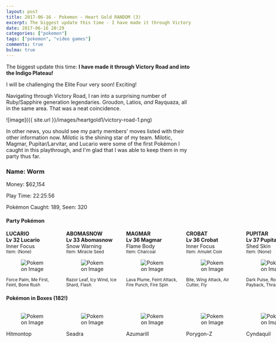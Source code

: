 ```yaml
---
layout: post
title: 2017-06-16 - Pokemon - Heart Gold RANDOM (3)
excerpt: The biggest update this time - I have made it through Victory Road and into the Indigo Plateau!
date: 2017-06-16 20:29
categories: ["pokemon"]
tags: ["pokemon", "video games"]
comments: true
bulma: true
---
```


The biggest update this time: **I have made it through Victory Road and into the Indigo Plateau!**

I will be challenging the Elite Four very soon! Exciting!

Navigating through Victory Road, I ran into a surprising number of Ruby/Sapphire generation legendaries.  Groudon, Latios, *and* Rayquaza, all in the same area.  That was a neat coincidence.

![image]({{ site.url }}/images/heartgold1/victory-road-1.png)

In other news, you should see my party members' moves listed with their other information now.  Milotic is the shining star of my team.  Milotic, Magmar, Pupitar/Larvitar, and Lucario were some of the first Pok&eacute;mon I caught in this playthrough, and I'm glad that I was able to keep them in my party thus far.

### Name: Worm

Money: $62,154

Play Time: 22&#720;25&#720;56

Pok&eacute;mon Caught: 189, Seen: 320

#### Party Pok&eacute;mon 

<section class="section">
	<div>
		<div class="columns is-multiline is-mobile">
<div>
	<div class="box">
		<article class="media">
			<div class="media-content">
				<div class="content">
					<strong class="title is-4">LUCARIO</strong>
					<br/>
					<strong>Lv 32 Lucario</strong>
					<br/>
					Inner Focus
					<br/>
					<small>Item: (None)</small>
				</div>
			</div>
			<div class="media-right">
				<figure class="image is-64x64">
					<img src="{{ site.url }}/images/heartgold1//p448-0-0-0-0-0-4.png" alt="Pokemon Image"/>
				</figure>
			</div>
		</article>
		<div>
			<small>Force Palm, Me First, Feint, Bone Rush</small>
		</div>
	</div>
</div><div>
	<div class="box">
		<article class="media">
			<div class="media-content">
				<div class="content">
					<strong class="title is-4">ABOMASNOW</strong>
					<br/>
					<strong>Lv 33 Abomasnow</strong>
					<br/>
					Snow Warning
					<br/>
					<small>Item: Miracle Seed</small>
				</div>
			</div>
			<div class="media-right">
				<figure class="image is-64x64">
					<img src="{{ site.url }}/images/heartgold1//p460-0-0-239-0-0-4.png" alt="Pokemon Image"/>
				</figure>
			</div>
		</article>
		<div>
			<small>Razor Leaf, Icy Wind, Ice Shard, Flash</small>
		</div>
	</div>
</div><div>
	<div class="box">
		<article class="media">
			<div class="media-content">
				<div class="content">
					<strong class="title is-4">MAGMAR</strong>
					<br/>
					<strong>Lv 36 Magmar</strong>
					<br/>
					Flame Body
					<br/>
					<small>Item: Charcoal</small>
				</div>
			</div>
			<div class="media-right">
				<figure class="image is-64x64">
					<img src="{{ site.url }}/images/heartgold1//p126-0-1-249-0-0-4.png" alt="Pokemon Image"/>
				</figure>
			</div>
		</article>
		<div>
			<small>Lava Plume, Feint Attack, Fire Punch, Fire Spin</small>
		</div>
	</div>
</div><div>
	<div class="box">
		<article class="media">
			<div class="media-content">
				<div class="content">
					<strong class="title is-4">CROBAT</strong>
					<br/>
					<strong>Lv 36 Crobat</strong>
					<br/>
					Inner Focus
					<br/>
					<small>Item: Amulet Coin</small>
				</div>
			</div>
			<div class="media-right">
				<figure class="image is-64x64">
					<img src="{{ site.url }}/images/heartgold1//p169-0-1-223-0-0-4.png" alt="Pokemon Image"/>
				</figure>
			</div>
		</article>
		<div>
			<small>Bite, Wing Attack, Air Cutter, Fly</small>
		</div>
	</div>
</div><div>
	<div class="box">
		<article class="media">
			<div class="media-content">
				<div class="content">
					<strong class="title is-4">PUPITAR</strong>
					<br/>
					<strong>Lv 37 Pupitar</strong>
					<br/>
					Shed Skin
					<br/>
					<small>Item: (None)</small>
				</div>
			</div>
			<div class="media-right">
				<figure class="image is-64x64">
					<img src="{{ site.url }}/images/heartgold1//p247-0-1-0-0-0-4.png" alt="Pokemon Image"/>
				</figure>
			</div>
		</article>
		<div>
			<small>Dark Pulse, Rock Slide, Payback, Thrash</small>
		</div>
	</div>
</div><div>
	<div class="box">
		<article class="media">
			<div class="media-content">
				<div class="content">
					<strong class="title is-4">MILOTIC</strong>
					<br/>
					<strong>Lv 40 Milotic</strong>
					<br/>
					Marvel Scale
					<br/>
					<small>Item: Mystic Water</small>
				</div>
			</div>
			<div class="media-right">
				<figure class="image is-64x64">
					<img src="{{ site.url }}/images/heartgold1//p350-0-0-243-0-0-4.png" alt="Pokemon Image"/>
				</figure>
			</div>
		</article>
		<div>
			<small>Hydro Pump, Twister, Recover, Surf</small>
		</div>
	</div>
</div>		</div>
	</div>
</section>

#### Pok&eacute;mon in Boxes  (182!)

<section class="section">
	<div>
		<div class="columns is-multiline is-mobile">
<div class="is-narrow">
	<div class="box">
		<figure class="image is-64x64">
			<img src="{{ site.url }}/images/heartgold1//p237-0-0-0-0-0-4.png" alt="Pokemon Image"/>
		</figure>
		<p>Hitmontop</p>
	</div>
</div><div class="is-narrow">
	<div class="box">
		<figure class="image is-64x64">
			<img src="{{ site.url }}/images/heartgold1//p117-0-1-0-0-0-4.png" alt="Pokemon Image"/>
		</figure>
		<p>Seadra</p>
	</div>
</div><div class="is-narrow">
	<div class="box">
		<figure class="image is-64x64">
			<img src="{{ site.url }}/images/heartgold1//p184-0-0-0-0-0-4.png" alt="Pokemon Image"/>
		</figure>
		<p>Azumarill</p>
	</div>
</div><div class="is-narrow">
	<div class="box">
		<figure class="image is-64x64">
			<img src="{{ site.url }}/images/heartgold1//p474-0-2-0-0-0-4.png" alt="Pokemon Image"/>
		</figure>
		<p>Porygon-Z</p>
	</div>
</div><div class="is-narrow">
	<div class="box">
		<figure class="image is-64x64">
			<img src="{{ site.url }}/images/heartgold1//p155-0-0-0-0-0-4.png" alt="Pokemon Image"/>
		</figure>
		<p>Cyndaquil</p>
	</div>
</div><div class="is-narrow">
	<div class="box">
		<figure class="image is-64x64">
			<img src="{{ site.url }}/images/heartgold1//p89-0-0-0-0-0-4.png" alt="Pokemon Image"/>
		</figure>
		<p>Muk</p>
	</div>
</div><div class="is-narrow">
	<div class="box">
		<figure class="image is-64x64">
			<img src="{{ site.url }}/images/heartgold1//p71-0-1-0-0-0-4.png" alt="Pokemon Image"/>
		</figure>
		<p>Victreebel</p>
	</div>
</div><div class="is-narrow">
	<div class="box">
		<figure class="image is-64x64">
			<img src="{{ site.url }}/images/heartgold1//p192-0-1-0-0-0-4.png" alt="Pokemon Image"/>
		</figure>
		<p>Sunflora</p>
	</div>
</div><div class="is-narrow">
	<div class="box">
		<figure class="image is-64x64">
			<img src="{{ site.url }}/images/heartgold1//p412-0-0-0-0-0-4.png" alt="Pokemon Image"/>
		</figure>
		<p>Burmy</p>
	</div>
</div><div class="is-narrow">
	<div class="box">
		<figure class="image is-64x64">
			<img src="{{ site.url }}/images/heartgold1//p88-0-1-0-0-0-4.png" alt="Pokemon Image"/>
		</figure>
		<p>Grimer</p>
	</div>
</div><div class="is-narrow">
	<div class="box">
		<figure class="image is-64x64">
			<img src="{{ site.url }}/images/heartgold1//p316-0-1-0-0-0-4.png" alt="Pokemon Image"/>
		</figure>
		<p>Gulpin</p>
	</div>
</div><div class="is-narrow">
	<div class="box">
		<figure class="image is-64x64">
			<img src="{{ site.url }}/images/heartgold1//p64-0-0-0-0-0-4.png" alt="Pokemon Image"/>
		</figure>
		<p>Kadabra</p>
	</div>
</div><div class="is-narrow">
	<div class="box">
		<figure class="image is-64x64">
			<img src="{{ site.url }}/images/heartgold1//p269-0-0-0-0-0-4.png" alt="Pokemon Image"/>
		</figure>
		<p>Dustox</p>
	</div>
</div><div class="is-narrow">
	<div class="box">
		<figure class="image is-64x64">
			<img src="{{ site.url }}/images/heartgold1//p19-0-1-0-0-0-4.png" alt="Pokemon Image"/>
		</figure>
		<p>Rattata</p>
	</div>
</div><div class="is-narrow">
	<div class="box">
		<figure class="image is-64x64">
			<img src="{{ site.url }}/images/heartgold1//p140-0-0-0-0-0-4.png" alt="Pokemon Image"/>
		</figure>
		<p>Kabuto</p>
	</div>
</div><div class="is-narrow">
	<div class="box">
		<figure class="image is-64x64">
			<img src="{{ site.url }}/images/heartgold1//p41-0-0-0-0-0-4.png" alt="Pokemon Image"/>
		</figure>
		<p>Zubat</p>
	</div>
</div><div class="is-narrow">
	<div class="box">
		<figure class="image is-64x64">
			<img src="{{ site.url }}/images/heartgold1//p38-0-1-152-0-0-4.png" alt="Pokemon Image"/>
		</figure>
		<p>Ninetales</p>
	</div>
</div><div class="is-narrow">
	<div class="box">
		<figure class="image is-64x64">
			<img src="{{ site.url }}/images/heartgold1//p66-0-0-0-0-0-4.png" alt="Pokemon Image"/>
		</figure>
		<p>Machop</p>
	</div>
</div><div class="is-narrow">
	<div class="box">
		<figure class="image is-64x64">
			<img src="{{ site.url }}/images/heartgold1//p307-0-1-0-0-0-4.png" alt="Pokemon Image"/>
		</figure>
		<p>Meditite</p>
	</div>
</div><div class="is-narrow">
	<div class="box">
		<figure class="image is-64x64">
			<img src="{{ site.url }}/images/heartgold1//p375-0-2-0-0-0-4.png" alt="Pokemon Image"/>
		</figure>
		<p>Metang</p>
	</div>
</div><div class="is-narrow">
	<div class="box">
		<figure class="image is-64x64">
			<img src="{{ site.url }}/images/heartgold1//p129-0-0-0-0-0-4.png" alt="Pokemon Image"/>
		</figure>
		<p>Magikarp</p>
	</div>
</div><div class="is-narrow">
	<div class="box">
		<figure class="image is-64x64">
			<img src="{{ site.url }}/images/heartgold1//p165-0-1-0-0-0-4.png" alt="Pokemon Image"/>
		</figure>
		<p>Ledyba</p>
	</div>
</div><div class="is-narrow">
	<div class="box">
		<figure class="image is-64x64">
			<img src="{{ site.url }}/images/heartgold1//p258-0-0-0-0-0-4.png" alt="Pokemon Image"/>
		</figure>
		<p>Mudkip</p>
	</div>
</div><div class="is-narrow">
	<div class="box">
		<figure class="image is-64x64">
			<img src="{{ site.url }}/images/heartgold1//p128-0-0-0-0-0-4.png" alt="Pokemon Image"/>
		</figure>
		<p>Tauros</p>
	</div>
</div><div class="is-narrow">
	<div class="box">
		<figure class="image is-64x64">
			<img src="{{ site.url }}/images/heartgold1//p436-0-2-0-0-0-4.png" alt="Pokemon Image"/>
		</figure>
		<p>Bronzor</p>
	</div>
</div><div class="is-narrow">
	<div class="box">
		<figure class="image is-64x64">
			<img src="{{ site.url }}/images/heartgold1//p493-0-2-0-0-0-4.png" alt="Pokemon Image"/>
		</figure>
		<p>Arceus</p>
	</div>
</div><div class="is-narrow">
	<div class="box">
		<figure class="image is-64x64">
			<img src="{{ site.url }}/images/heartgold1//p241-0-1-33-0-0-4.png" alt="Pokemon Image"/>
		</figure>
		<p>Miltank</p>
	</div>
</div><div class="is-narrow">
	<div class="box">
		<figure class="image is-64x64">
			<img src="{{ site.url }}/images/heartgold1//p134-0-1-0-0-0-4.png" alt="Pokemon Image"/>
		</figure>
		<p>Vaporeon</p>
	</div>
</div><div class="is-narrow">
	<div class="box">
		<figure class="image is-64x64">
			<img src="{{ site.url }}/images/heartgold1//p21-0-1-0-0-0-4.png" alt="Pokemon Image"/>
		</figure>
		<p>Spearow</p>
	</div>
</div><div class="is-narrow">
	<div class="box">
		<figure class="image is-64x64">
			<img src="{{ site.url }}/images/heartgold1//p109-0-0-0-0-0-4.png" alt="Pokemon Image"/>
		</figure>
		<p>Koffing</p>
	</div>
</div><div class="is-narrow">
	<div class="box">
		<figure class="image is-64x64">
			<img src="{{ site.url }}/images/heartgold1//p56-0-0-0-0-0-4.png" alt="Pokemon Image"/>
		</figure>
		<p>Mankey</p>
	</div>
</div><div class="is-narrow">
	<div class="box">
		<figure class="image is-64x64">
			<img src="{{ site.url }}/images/heartgold1//p397-0-1-0-0-0-4.png" alt="Pokemon Image"/>
		</figure>
		<p>Staravia</p>
	</div>
</div><div class="is-narrow">
	<div class="box">
		<figure class="image is-64x64">
			<img src="{{ site.url }}/images/heartgold1//p279-0-0-0-0-0-4.png" alt="Pokemon Image"/>
		</figure>
		<p>Pelipper</p>
	</div>
</div><div class="is-narrow">
	<div class="box">
		<figure class="image is-64x64">
			<img src="{{ site.url }}/images/heartgold1//p30-0-1-0-0-0-4.png" alt="Pokemon Image"/>
		</figure>
		<p>Nidorina</p>
	</div>
</div><div class="is-narrow">
	<div class="box">
		<figure class="image is-64x64">
			<img src="{{ site.url }}/images/heartgold1//p78-0-0-0-0-0-4.png" alt="Pokemon Image"/>
		</figure>
		<p>Rapidash</p>
	</div>
</div><div class="is-narrow">
	<div class="box">
		<figure class="image is-64x64">
			<img src="{{ site.url }}/images/heartgold1//p253-0-1-0-0-0-4.png" alt="Pokemon Image"/>
		</figure>
		<p>Grovyle</p>
	</div>
</div><div class="is-narrow">
	<div class="box">
		<figure class="image is-64x64">
			<img src="{{ site.url }}/images/heartgold1//p414-0-0-0-0-0-4.png" alt="Pokemon Image"/>
		</figure>
		<p>Mothim</p>
	</div>
</div><div class="is-narrow">
	<div class="box">
		<figure class="image is-64x64">
			<img src="{{ site.url }}/images/heartgold1//p291-0-0-0-0-0-4.png" alt="Pokemon Image"/>
		</figure>
		<p>Ninjask</p>
	</div>
</div><div class="is-narrow">
	<div class="box">
		<figure class="image is-64x64">
			<img src="{{ site.url }}/images/heartgold1//p480-0-2-0-0-0-4.png" alt="Pokemon Image"/>
		</figure>
		<p>Uxie</p>
	</div>
</div><div class="is-narrow">
	<div class="box">
		<figure class="image is-64x64">
			<img src="{{ site.url }}/images/heartgold1//p358-0-0-0-0-0-4.png" alt="Pokemon Image"/>
		</figure>
		<p>Chimecho</p>
	</div>
</div><div class="is-narrow">
	<div class="box">
		<figure class="image is-64x64">
			<img src="{{ site.url }}/images/heartgold1//p209-0-0-0-0-0-4.png" alt="Pokemon Image"/>
		</figure>
		<p>Snubbull</p>
	</div>
</div><div class="is-narrow">
	<div class="box">
		<figure class="image is-64x64">
			<img src="{{ site.url }}/images/heartgold1//p152-0-0-0-0-0-4.png" alt="Pokemon Image"/>
		</figure>
		<p>Chikorita</p>
	</div>
</div><div class="is-narrow">
	<div class="box">
		<figure class="image is-64x64">
			<img src="{{ site.url }}/images/heartgold1//p15-0-0-0-0-0-4.png" alt="Pokemon Image"/>
		</figure>
		<p>Beedrill</p>
	</div>
</div><div class="is-narrow">
	<div class="box">
		<figure class="image is-64x64">
			<img src="{{ site.url }}/images/heartgold1//p98-0-0-0-0-0-4.png" alt="Pokemon Image"/>
		</figure>
		<p>Krabby</p>
	</div>
</div><div class="is-narrow">
	<div class="box">
		<figure class="image is-64x64">
			<img src="{{ site.url }}/images/heartgold1//p445-0-0-0-0-0-4.png" alt="Pokemon Image"/>
		</figure>
		<p>Garchomp</p>
	</div>
</div><div class="is-narrow">
	<div class="box">
		<figure class="image is-64x64">
			<img src="{{ site.url }}/images/heartgold1//p83-0-1-0-0-0-4.png" alt="Pokemon Image"/>
		</figure>
		<p>Farfetch&#8217;d</p>
	</div>
</div><div class="is-narrow">
	<div class="box">
		<figure class="image is-64x64">
			<img src="{{ site.url }}/images/heartgold1//p422-0-0-0-0-0-4.png" alt="Pokemon Image"/>
		</figure>
		<p>Shellos</p>
	</div>
</div><div class="is-narrow">
	<div class="box">
		<figure class="image is-64x64">
			<img src="{{ site.url }}/images/heartgold1//p409-0-0-0-0-0-4.png" alt="Pokemon Image"/>
		</figure>
		<p>Rampardos</p>
	</div>
</div><div class="is-narrow">
	<div class="box">
		<figure class="image is-64x64">
			<img src="{{ site.url }}/images/heartgold1//p151-0-2-0-0-0-4.png" alt="Pokemon Image"/>
		</figure>
		<p>Mew</p>
	</div>
</div><div class="is-narrow">
	<div class="box">
		<figure class="image is-64x64">
			<img src="{{ site.url }}/images/heartgold1//p346-0-0-0-0-0-4.png" alt="Pokemon Image"/>
		</figure>
		<p>Cradily</p>
	</div>
</div><div class="is-narrow">
	<div class="box">
		<figure class="image is-64x64">
			<img src="{{ site.url }}/images/heartgold1//p328-0-0-0-0-0-4.png" alt="Pokemon Image"/>
		</figure>
		<p>Trapinch</p>
	</div>
</div><div class="is-narrow">
	<div class="box">
		<figure class="image is-64x64">
			<img src="{{ site.url }}/images/heartgold1//p352-0-1-0-0-0-4.png" alt="Pokemon Image"/>
		</figure>
		<p>Kecleon</p>
	</div>
</div><div class="is-narrow">
	<div class="box">
		<figure class="image is-64x64">
			<img src="{{ site.url }}/images/heartgold1//p137-0-2-0-0-0-4.png" alt="Pokemon Image"/>
		</figure>
		<p>Porygon</p>
	</div>
</div><div class="is-narrow">
	<div class="box">
		<figure class="image is-64x64">
			<img src="{{ site.url }}/images/heartgold1//p58-0-0-152-0-0-4.png" alt="Pokemon Image"/>
		</figure>
		<p>Growlithe</p>
	</div>
</div><div class="is-narrow">
	<div class="box">
		<figure class="image is-64x64">
			<img src="{{ site.url }}/images/heartgold1//p428-0-1-0-0-0-4.png" alt="Pokemon Image"/>
		</figure>
		<p>Lopunny</p>
	</div>
</div><div class="is-narrow">
	<div class="box">
		<figure class="image is-64x64">
			<img src="{{ site.url }}/images/heartgold1//p142-0-0-0-0-0-4.png" alt="Pokemon Image"/>
		</figure>
		<p>Aerodactyl</p>
	</div>
</div><div class="is-narrow">
	<div class="box">
		<figure class="image is-64x64">
			<img src="{{ site.url }}/images/heartgold1//p18-0-0-0-0-0-4.png" alt="Pokemon Image"/>
		</figure>
		<p>Pidgeot</p>
	</div>
</div><div class="is-narrow">
	<div class="box">
		<figure class="image is-64x64">
			<img src="{{ site.url }}/images/heartgold1//p153-0-0-0-0-0-4.png" alt="Pokemon Image"/>
		</figure>
		<p>Bayleef</p>
	</div>
</div><div class="is-narrow">
	<div class="box">
		<figure class="image is-64x64">
			<img src="{{ site.url }}/images/heartgold1//p210-0-1-0-0-0-4.png" alt="Pokemon Image"/>
		</figure>
		<p>Granbull</p>
	</div>
</div><div class="is-narrow">
	<div class="box">
		<figure class="image is-64x64">
			<img src="{{ site.url }}/images/heartgold1//p49-0-0-0-0-0-4.png" alt="Pokemon Image"/>
		</figure>
		<p>Venomoth</p>
	</div>
</div><div class="is-narrow">
	<div class="box">
		<figure class="image is-64x64">
			<img src="{{ site.url }}/images/heartgold1//p104-0-0-0-0-0-4.png" alt="Pokemon Image"/>
		</figure>
		<p>Cubone</p>
	</div>
</div><div class="is-narrow">
	<div class="box">
		<figure class="image is-64x64">
			<img src="{{ site.url }}/images/heartgold1//p277-0-0-0-0-0-4.png" alt="Pokemon Image"/>
		</figure>
		<p>Swellow</p>
	</div>
</div><div class="is-narrow">
	<div class="box">
		<figure class="image is-64x64">
			<img src="{{ site.url }}/images/heartgold1//p426-0-0-0-0-0-4.png" alt="Pokemon Image"/>
		</figure>
		<p>Drifblim</p>
	</div>
</div><div class="is-narrow">
	<div class="box">
		<figure class="image is-64x64">
			<img src="{{ site.url }}/images/heartgold1//p450-0-1-0-0-0-4.png" alt="Pokemon Image"/>
		</figure>
		<p>Hippowdon</p>
	</div>
</div><div class="is-narrow">
	<div class="box">
		<figure class="image is-64x64">
			<img src="{{ site.url }}/images/heartgold1//p403-0-0-0-0-0-4.png" alt="Pokemon Image"/>
		</figure>
		<p>Shinx</p>
	</div>
</div><div class="is-narrow">
	<div class="box">
		<figure class="image is-64x64">
			<img src="{{ site.url }}/images/heartgold1//p60-0-0-0-0-0-4.png" alt="Pokemon Image"/>
		</figure>
		<p>Poliwag</p>
	</div>
</div><div class="is-narrow">
	<div class="box">
		<figure class="image is-64x64">
			<img src="{{ site.url }}/images/heartgold1//p220-0-1-0-0-0-4.png" alt="Pokemon Image"/>
		</figure>
		<p>Swinub</p>
	</div>
</div><div class="is-narrow">
	<div class="box">
		<figure class="image is-64x64">
			<img src="{{ site.url }}/images/heartgold1//p434-0-1-0-0-0-4.png" alt="Pokemon Image"/>
		</figure>
		<p>Stunky</p>
	</div>
</div><div class="is-narrow">
	<div class="box">
		<figure class="image is-64x64">
			<img src="{{ site.url }}/images/heartgold1//p257-0-0-0-0-0-4.png" alt="Pokemon Image"/>
		</figure>
		<p>Blaziken</p>
	</div>
</div><div class="is-narrow">
	<div class="box">
		<figure class="image is-64x64">
			<img src="{{ site.url }}/images/heartgold1//p294-0-0-0-0-0-4.png" alt="Pokemon Image"/>
		</figure>
		<p>Loudred</p>
	</div>
</div><div class="is-narrow">
	<div class="box">
		<figure class="image is-64x64">
			<img src="{{ site.url }}/images/heartgold1//p391-0-0-0-0-0-4.png" alt="Pokemon Image"/>
		</figure>
		<p>Monferno</p>
	</div>
</div><div class="is-narrow">
	<div class="box">
		<figure class="image is-64x64">
			<img src="{{ site.url }}/images/heartgold1//p421-0-1-0-0-0-4.png" alt="Pokemon Image"/>
		</figure>
		<p>Cherrim</p>
	</div>
</div><div class="is-narrow">
	<div class="box">
		<figure class="image is-64x64">
			<img src="{{ site.url }}/images/heartgold1//p42-0-0-0-0-0-4.png" alt="Pokemon Image"/>
		</figure>
		<p>Golbat</p>
	</div>
</div><div class="is-narrow">
	<div class="box">
		<figure class="image is-64x64">
			<img src="{{ site.url }}/images/heartgold1//p174-0-1-0-0-0-4.png" alt="Pokemon Image"/>
		</figure>
		<p>Igglybuff</p>
	</div>
</div><div class="is-narrow">
	<div class="box">
		<figure class="image is-64x64">
			<img src="{{ site.url }}/images/heartgold1//p281-0-0-0-0-0-4.png" alt="Pokemon Image"/>
		</figure>
		<p>Kirlia</p>
	</div>
</div><div class="is-narrow">
	<div class="box">
		<figure class="image is-64x64">
			<img src="{{ site.url }}/images/heartgold1//p264-0-0-155-0-0-4.png" alt="Pokemon Image"/>
		</figure>
		<p>Linoone</p>
	</div>
</div><div class="is-narrow">
	<div class="box">
		<figure class="image is-64x64">
			<img src="{{ site.url }}/images/heartgold1//p261-0-0-0-0-0-4.png" alt="Pokemon Image"/>
		</figure>
		<p>Poochyena</p>
	</div>
</div><div class="is-narrow">
	<div class="box">
		<figure class="image is-64x64">
			<img src="{{ site.url }}/images/heartgold1//p206-0-0-0-0-0-4.png" alt="Pokemon Image"/>
		</figure>
		<p>Dunsparce</p>
	</div>
</div><div class="is-narrow">
	<div class="box">
		<figure class="image is-64x64">
			<img src="{{ site.url }}/images/heartgold1//p229-0-1-0-0-0-4.png" alt="Pokemon Image"/>
		</figure>
		<p>Houndoom</p>
	</div>
</div><div class="is-narrow">
	<div class="box">
		<figure class="image is-64x64">
			<img src="{{ site.url }}/images/heartgold1//p37-0-1-152-0-0-4.png" alt="Pokemon Image"/>
		</figure>
		<p>Vulpix</p>
	</div>
</div><div class="is-narrow">
	<div class="box">
		<figure class="image is-64x64">
			<img src="{{ site.url }}/images/heartgold1//p188-0-0-0-0-0-4.png" alt="Pokemon Image"/>
		</figure>
		<p>Skiploom</p>
	</div>
</div><div class="is-narrow">
	<div class="box">
		<figure class="image is-64x64">
			<img src="{{ site.url }}/images/heartgold1//p458-0-0-0-0-0-4.png" alt="Pokemon Image"/>
		</figure>
		<p>Mantyke</p>
	</div>
</div><div class="is-narrow">
	<div class="box">
		<figure class="image is-64x64">
			<img src="{{ site.url }}/images/heartgold1//p74-0-1-0-0-0-4.png" alt="Pokemon Image"/>
		</figure>
		<p>Geodude</p>
	</div>
</div><div class="is-narrow">
	<div class="box">
		<figure class="image is-64x64">
			<img src="{{ site.url }}/images/heartgold1//p356-0-0-0-0-0-4.png" alt="Pokemon Image"/>
		</figure>
		<p>Dusclops</p>
	</div>
</div><div class="is-narrow">
	<div class="box">
		<figure class="image is-64x64">
			<img src="{{ site.url }}/images/heartgold1//p402-0-0-0-0-0-4.png" alt="Pokemon Image"/>
		</figure>
		<p>Kricketune</p>
	</div>
</div><div class="is-narrow">
	<div class="box">
		<figure class="image is-64x64">
			<img src="{{ site.url }}/images/heartgold1//p293-0-0-0-0-0-4.png" alt="Pokemon Image"/>
		</figure>
		<p>Whismur</p>
	</div>
</div><div class="is-narrow">
	<div class="box">
		<figure class="image is-64x64">
			<img src="{{ site.url }}/images/heartgold1//p455-0-0-0-0-0-4.png" alt="Pokemon Image"/>
		</figure>
		<p>Carnivine</p>
	</div>
</div><div class="is-narrow">
	<div class="box">
		<figure class="image is-64x64">
			<img src="{{ site.url }}/images/heartgold1//p97-0-0-0-0-0-4.png" alt="Pokemon Image"/>
		</figure>
		<p>Hypno</p>
	</div>
</div><div class="is-narrow">
	<div class="box">
		<figure class="image is-64x64">
			<img src="{{ site.url }}/images/heartgold1//p425-0-0-0-0-0-4.png" alt="Pokemon Image"/>
		</figure>
		<p>Drifloon</p>
	</div>
</div><div class="is-narrow">
	<div class="box">
		<figure class="image is-64x64">
			<img src="{{ site.url }}/images/heartgold1//p183-0-0-0-0-0-4.png" alt="Pokemon Image"/>
		</figure>
		<p>Marill</p>
	</div>
</div><div class="is-narrow">
	<div class="box">
		<figure class="image is-64x64">
			<img src="{{ site.url }}/images/heartgold1//p212-0-0-0-0-0-4.png" alt="Pokemon Image"/>
		</figure>
		<p>Scizor</p>
	</div>
</div><div class="is-narrow">
	<div class="box">
		<figure class="image is-64x64">
			<img src="{{ site.url }}/images/heartgold1//p429-0-0-0-0-0-4.png" alt="Pokemon Image"/>
		</figure>
		<p>Mismagius</p>
	</div>
</div><div class="is-narrow">
	<div class="box">
		<figure class="image is-64x64">
			<img src="{{ site.url }}/images/heartgold1//p465-0-0-0-0-0-4.png" alt="Pokemon Image"/>
		</figure>
		<p>Tangrowth</p>
	</div>
</div><div class="is-narrow">
	<div class="box">
		<figure class="image is-64x64">
			<img src="{{ site.url }}/images/heartgold1//p166-0-1-0-0-0-4.png" alt="Pokemon Image"/>
		</figure>
		<p>Ledian</p>
	</div>
</div><div class="is-narrow">
	<div class="box">
		<figure class="image is-64x64">
			<img src="{{ site.url }}/images/heartgold1//p194-0-0-0-0-0-4.png" alt="Pokemon Image"/>
		</figure>
		<p>Wooper</p>
	</div>
</div><div class="is-narrow">
	<div class="box">
		<figure class="image is-64x64">
			<img src="{{ site.url }}/images/heartgold1//p9-0-1-0-0-0-4.png" alt="Pokemon Image"/>
		</figure>
		<p>Blastoise</p>
	</div>
</div><div class="is-narrow">
	<div class="box">
		<figure class="image is-64x64">
			<img src="{{ site.url }}/images/heartgold1//p354-0-0-0-0-0-4.png" alt="Pokemon Image"/>
		</figure>
		<p>Banette</p>
	</div>
</div><div class="is-narrow">
	<div class="box">
		<figure class="image is-64x64">
			<img src="{{ site.url }}/images/heartgold1//p145-0-2-0-0-0-4.png" alt="Pokemon Image"/>
		</figure>
		<p>Zapdos</p>
	</div>
</div><div class="is-narrow">
	<div class="box">
		<figure class="image is-64x64">
			<img src="{{ site.url }}/images/heartgold1//p243-0-2-0-0-0-4.png" alt="Pokemon Image"/>
		</figure>
		<p>Raikou</p>
	</div>
</div><div class="is-narrow">
	<div class="box">
		<figure class="image is-64x64">
			<img src="{{ site.url }}/images/heartgold1//p57-0-1-0-0-0-4.png" alt="Pokemon Image"/>
		</figure>
		<p>Primeape</p>
	</div>
</div><div class="is-narrow">
	<div class="box">
		<figure class="image is-64x64">
			<img src="{{ site.url }}/images/heartgold1//p454-0-0-0-0-0-4.png" alt="Pokemon Image"/>
		</figure>
		<p>Toxicroak</p>
	</div>
</div><div class="is-narrow">
	<div class="box">
		<figure class="image is-64x64">
			<img src="{{ site.url }}/images/heartgold1//p146-0-2-0-0-1-4.png" alt="Pokemon Image"/>
		</figure>
		<p>Moltres</p>
	</div>
</div><div class="is-narrow">
	<div class="box">
		<figure class="image is-64x64">
			<img src="{{ site.url }}/images/heartgold1//p252-0-0-0-0-0-4.png" alt="Pokemon Image"/>
		</figure>
		<p>Treecko</p>
	</div>
</div><div class="is-narrow">
	<div class="box">
		<figure class="image is-64x64">
			<img src="{{ site.url }}/images/heartgold1//p405-0-1-0-0-0-4.png" alt="Pokemon Image"/>
		</figure>
		<p>Luxray</p>
	</div>
</div><div class="is-narrow">
	<div class="box">
		<figure class="image is-64x64">
			<img src="{{ site.url }}/images/heartgold1//p204-0-0-0-0-0-4.png" alt="Pokemon Image"/>
		</figure>
		<p>Pineco</p>
	</div>
</div><div class="is-narrow">
	<div class="box">
		<figure class="image is-64x64">
			<img src="{{ site.url }}/images/heartgold1//p10-0-1-0-0-0-4.png" alt="Pokemon Image"/>
		</figure>
		<p>Caterpie</p>
	</div>
</div><div class="is-narrow">
	<div class="box">
		<figure class="image is-64x64">
			<img src="{{ site.url }}/images/heartgold1//p329-0-1-0-0-0-4.png" alt="Pokemon Image"/>
		</figure>
		<p>Vibrava</p>
	</div>
</div><div class="is-narrow">
	<div class="box">
		<figure class="image is-64x64">
			<img src="{{ site.url }}/images/heartgold1//p420-0-1-0-0-0-4.png" alt="Pokemon Image"/>
		</figure>
		<p>Cherubi</p>
	</div>
</div><div class="is-narrow">
	<div class="box">
		<figure class="image is-64x64">
			<img src="{{ site.url }}/images/heartgold1//p74-0-1-0-0-0-4.png" alt="Pokemon Image"/>
		</figure>
		<p>Geodude</p>
	</div>
</div><div class="is-narrow">
	<div class="box">
		<figure class="image is-64x64">
			<img src="{{ site.url }}/images/heartgold1//p379-0-2-0-0-0-4.png" alt="Pokemon Image"/>
		</figure>
		<p>Registeel</p>
	</div>
</div><div class="is-narrow">
	<div class="box">
		<figure class="image is-64x64">
			<img src="{{ site.url }}/images/heartgold1//p222-0-1-0-0-0-4.png" alt="Pokemon Image"/>
		</figure>
		<p>Corsola</p>
	</div>
</div><div class="is-narrow">
	<div class="box">
		<figure class="image is-64x64">
			<img src="{{ site.url }}/images/heartgold1//p268-0-1-0-0-0-4.png" alt="Pokemon Image"/>
		</figure>
		<p>Cascoon</p>
	</div>
</div><div class="is-narrow">
	<div class="box">
		<figure class="image is-64x64">
			<img src="{{ site.url }}/images/heartgold1//p274-0-1-0-0-0-4.png" alt="Pokemon Image"/>
		</figure>
		<p>Nuzleaf</p>
	</div>
</div><div class="is-narrow">
	<div class="box">
		<figure class="image is-64x64">
			<img src="{{ site.url }}/images/heartgold1//p254-0-0-0-0-0-4.png" alt="Pokemon Image"/>
		</figure>
		<p>Sceptile</p>
	</div>
</div><div class="is-narrow">
	<div class="box">
		<figure class="image is-64x64">
			<img src="{{ site.url }}/images/heartgold1//p29-0-1-0-0-0-4.png" alt="Pokemon Image"/>
		</figure>
		<p>Nidoran&#9792;</p>
	</div>
</div><div class="is-narrow">
	<div class="box">
		<figure class="image is-64x64">
			<img src="{{ site.url }}/images/heartgold1//p365-0-0-0-0-0-4.png" alt="Pokemon Image"/>
		</figure>
		<p>Walrein</p>
	</div>
</div><div class="is-narrow">
	<div class="box">
		<figure class="image is-64x64">
			<img src="{{ site.url }}/images/heartgold1//p227-0-0-0-0-0-4.png" alt="Pokemon Image"/>
		</figure>
		<p>Skarmory</p>
	</div>
</div><div class="is-narrow">
	<div class="box">
		<figure class="image is-64x64">
			<img src="{{ site.url }}/images/heartgold1//p319-0-0-0-0-0-4.png" alt="Pokemon Image"/>
		</figure>
		<p>Sharpedo</p>
	</div>
</div><div class="is-narrow">
	<div class="box">
		<figure class="image is-64x64">
			<img src="{{ site.url }}/images/heartgold1//p248-0-0-0-0-0-4.png" alt="Pokemon Image"/>
		</figure>
		<p>Tyranitar</p>
	</div>
</div><div class="is-narrow">
	<div class="box">
		<figure class="image is-64x64">
			<img src="{{ site.url }}/images/heartgold1//p231-0-0-185-0-0-4.png" alt="Pokemon Image"/>
		</figure>
		<p>Phanpy</p>
	</div>
</div><div class="is-narrow">
	<div class="box">
		<figure class="image is-64x64">
			<img src="{{ site.url }}/images/heartgold1//p186-0-1-0-0-0-4.png" alt="Pokemon Image"/>
		</figure>
		<p>Politoed</p>
	</div>
</div><div class="is-narrow">
	<div class="box">
		<figure class="image is-64x64">
			<img src="{{ site.url }}/images/heartgold1//p338-0-2-80-0-0-4.png" alt="Pokemon Image"/>
		</figure>
		<p>Solrock</p>
	</div>
</div><div class="is-narrow">
	<div class="box">
		<figure class="image is-64x64">
			<img src="{{ site.url }}/images/heartgold1//p205-0-1-0-0-0-4.png" alt="Pokemon Image"/>
		</figure>
		<p>Forretress</p>
	</div>
</div><div class="is-narrow">
	<div class="box">
		<figure class="image is-64x64">
			<img src="{{ site.url }}/images/heartgold1//p453-0-1-0-0-0-4.png" alt="Pokemon Image"/>
		</figure>
		<p>Croagunk</p>
	</div>
</div><div class="is-narrow">
	<div class="box">
		<figure class="image is-64x64">
			<img src="{{ site.url }}/images/heartgold1//p245-0-2-0-0-0-4.png" alt="Pokemon Image"/>
		</figure>
		<p>Suicune</p>
	</div>
</div><div class="is-narrow">
	<div class="box">
		<figure class="image is-64x64">
			<img src="{{ site.url }}/images/heartgold1//p51-0-0-0-0-0-4.png" alt="Pokemon Image"/>
		</figure>
		<p>Dugtrio</p>
	</div>
</div><div class="is-narrow">
	<div class="box">
		<figure class="image is-64x64">
			<img src="{{ site.url }}/images/heartgold1//p406-0-1-0-0-0-4.png" alt="Pokemon Image"/>
		</figure>
		<p>Budew</p>
	</div>
</div><div class="is-narrow">
	<div class="box">
		<figure class="image is-64x64">
			<img src="{{ site.url }}/images/heartgold1//p173-0-1-0-0-0-4.png" alt="Pokemon Image"/>
		</figure>
		<p>Cleffa</p>
	</div>
</div><div class="is-narrow">
	<div class="box">
		<figure class="image is-64x64">
			<img src="{{ site.url }}/images/heartgold1//p163-0-0-0-0-0-4.png" alt="Pokemon Image"/>
		</figure>
		<p>Hoothoot</p>
	</div>
</div><div class="is-narrow">
	<div class="box">
		<figure class="image is-64x64">
			<img src="{{ site.url }}/images/heartgold1//p167-0-1-0-0-0-4.png" alt="Pokemon Image"/>
		</figure>
		<p>Spinarak</p>
	</div>
</div><div class="is-narrow">
	<div class="box">
		<figure class="image is-64x64">
			<img src="{{ site.url }}/images/heartgold1//p185-0-0-0-0-0-4.png" alt="Pokemon Image"/>
		</figure>
		<p>Sudowoodo</p>
	</div>
</div><div class="is-narrow">
	<div class="box">
		<figure class="image is-64x64">
			<img src="{{ site.url }}/images/heartgold1//p132-0-2-274-0-0-4.png" alt="Pokemon Image"/>
		</figure>
		<p>Ditto</p>
	</div>
</div><div class="is-narrow">
	<div class="box">
		<figure class="image is-64x64">
			<img src="{{ site.url }}/images/heartgold1//p26-0-0-0-0-0-4.png" alt="Pokemon Image"/>
		</figure>
		<p>Raichu</p>
	</div>
</div><div class="is-narrow">
	<div class="box">
		<figure class="image is-64x64">
			<img src="{{ site.url }}/images/heartgold1//p144-0-2-0-0-0-4.png" alt="Pokemon Image"/>
		</figure>
		<p>Articuno</p>
	</div>
</div><div class="is-narrow">
	<div class="box">
		<figure class="image is-64x64">
			<img src="{{ site.url }}/images/heartgold1//p256-0-0-0-0-0-4.png" alt="Pokemon Image"/>
		</figure>
		<p>Combusken</p>
	</div>
</div><div class="is-narrow">
	<div class="box">
		<figure class="image is-64x64">
			<img src="{{ site.url }}/images/heartgold1//p471-0-1-0-0-0-4.png" alt="Pokemon Image"/>
		</figure>
		<p>Glaceon</p>
	</div>
</div><div class="is-narrow">
	<div class="box">
		<figure class="image is-64x64">
			<img src="{{ site.url }}/images/heartgold1//p370-0-0-93-0-0-4.png" alt="Pokemon Image"/>
		</figure>
		<p>Luvdisc</p>
	</div>
</div><div class="is-narrow">
	<div class="box">
		<figure class="image is-64x64">
			<img src="{{ site.url }}/images/heartgold1//p149-0-1-0-0-0-4.png" alt="Pokemon Image"/>
		</figure>
		<p>Dragonite</p>
	</div>
</div><div class="is-narrow">
	<div class="box">
		<figure class="image is-64x64">
			<img src="{{ site.url }}/images/heartgold1//p202-0-0-0-0-0-4.png" alt="Pokemon Image"/>
		</figure>
		<p>Wobbuffet</p>
	</div>
</div><div class="is-narrow">
	<div class="box">
		<figure class="image is-64x64">
			<img src="{{ site.url }}/images/heartgold1//p81-0-2-0-0-0-4.png" alt="Pokemon Image"/>
		</figure>
		<p>Magnemite</p>
	</div>
</div><div class="is-narrow">
	<div class="box">
		<figure class="image is-64x64">
			<img src="{{ site.url }}/images/heartgold1//p22-0-0-0-0-0-4.png" alt="Pokemon Image"/>
		</figure>
		<p>Fearow</p>
	</div>
</div><div class="is-narrow">
	<div class="box">
		<figure class="image is-64x64">
			<img src="{{ site.url }}/images/heartgold1//p95-0-0-0-0-0-4.png" alt="Pokemon Image"/>
		</figure>
		<p>Onix</p>
	</div>
</div><div class="is-narrow">
	<div class="box">
		<figure class="image is-64x64">
			<img src="{{ site.url }}/images/heartgold1//p195-0-1-0-0-0-4.png" alt="Pokemon Image"/>
		</figure>
		<p>Quagsire</p>
	</div>
</div><div class="is-narrow">
	<div class="box">
		<figure class="image is-64x64">
			<img src="{{ site.url }}/images/heartgold1//p92-0-0-0-0-0-4.png" alt="Pokemon Image"/>
		</figure>
		<p>Gastly</p>
	</div>
</div><div class="is-narrow">
	<div class="box">
		<figure class="image is-64x64">
			<img src="{{ site.url }}/images/heartgold1//p431-0-1-149-0-0-4.png" alt="Pokemon Image"/>
		</figure>
		<p>Glameow</p>
	</div>
</div><div class="is-narrow">
	<div class="box">
		<figure class="image is-64x64">
			<img src="{{ site.url }}/images/heartgold1//p304-0-1-0-0-0-4.png" alt="Pokemon Image"/>
		</figure>
		<p>Aron</p>
	</div>
</div><div class="is-narrow">
	<div class="box">
		<figure class="image is-64x64">
			<img src="{{ site.url }}/images/heartgold1//p396-0-1-0-0-0-4.png" alt="Pokemon Image"/>
		</figure>
		<p>Starly</p>
	</div>
</div><div class="is-narrow">
	<div class="box">
		<figure class="image is-64x64">
			<img src="{{ site.url }}/images/heartgold1//p415-0-0-94-0-0-4.png" alt="Pokemon Image"/>
		</figure>
		<p>Combee</p>
	</div>
</div><div class="is-narrow">
	<div class="box">
		<figure class="image is-64x64">
			<img src="{{ site.url }}/images/heartgold1//p490-0-2-0-0-0-4.png" alt="Pokemon Image"/>
		</figure>
		<p>Manaphy</p>
	</div>
</div><div class="is-narrow">
	<div class="box">
		<figure class="image is-64x64">
			<img src="{{ site.url }}/images/heartgold1//p31-0-1-0-0-0-4.png" alt="Pokemon Image"/>
		</figure>
		<p>Nidoqueen</p>
	</div>
</div><div class="is-narrow">
	<div class="box">
		<figure class="image is-64x64">
			<img src="{{ site.url }}/images/heartgold1//p262-0-0-0-0-0-4.png" alt="Pokemon Image"/>
		</figure>
		<p>Mightyena</p>
	</div>
</div><div class="is-narrow">
	<div class="box">
		<figure class="image is-64x64">
			<img src="{{ site.url }}/images/heartgold1//p35-0-1-154-0-0-4.png" alt="Pokemon Image"/>
		</figure>
		<p>Clefairy</p>
	</div>
</div><div class="is-narrow">
	<div class="box">
		<figure class="image is-64x64">
			<img src="{{ site.url }}/images/heartgold1//p366-0-1-0-0-0-4.png" alt="Pokemon Image"/>
		</figure>
		<p>Clamperl</p>
	</div>
</div><div class="is-narrow">
	<div class="box">
		<figure class="image is-64x64">
			<img src="{{ site.url }}/images/heartgold1//p449-0-0-0-0-0-4.png" alt="Pokemon Image"/>
		</figure>
		<p>Hippopotas</p>
	</div>
</div><div class="is-narrow">
	<div class="box">
		<figure class="image is-64x64">
			<img src="{{ site.url }}/images/heartgold1//p424-0-1-0-0-0-4.png" alt="Pokemon Image"/>
		</figure>
		<p>Ambipom</p>
	</div>
</div><div class="is-narrow">
	<div class="box">
		<figure class="image is-64x64">
			<img src="{{ site.url }}/images/heartgold1//p289-0-1-0-0-0-4.png" alt="Pokemon Image"/>
		</figure>
		<p>Slaking</p>
	</div>
</div><div class="is-narrow">
	<div class="box">
		<figure class="image is-64x64">
			<img src="{{ site.url }}/images/heartgold1//p54-0-1-0-0-0-4.png" alt="Pokemon Image"/>
		</figure>
		<p>Psyduck</p>
	</div>
</div><div class="is-narrow">
	<div class="box">
		<figure class="image is-64x64">
			<img src="{{ site.url }}/images/heartgold1//p270-0-0-0-0-0-4.png" alt="Pokemon Image"/>
		</figure>
		<p>Lotad</p>
	</div>
</div><div class="is-narrow">
	<div class="box">
		<figure class="image is-64x64">
			<img src="{{ site.url }}/images/heartgold1//p330-0-1-0-0-0-4.png" alt="Pokemon Image"/>
		</figure>
		<p>Flygon</p>
	</div>
</div><div class="is-narrow">
	<div class="box">
		<figure class="image is-64x64">
			<img src="{{ site.url }}/images/heartgold1//p271-0-0-0-0-0-4.png" alt="Pokemon Image"/>
		</figure>
		<p>Lombre</p>
	</div>
</div><div class="is-narrow">
	<div class="box">
		<figure class="image is-64x64">
			<img src="{{ site.url }}/images/heartgold1//p373-0-1-0-0-0-4.png" alt="Pokemon Image"/>
		</figure>
		<p>Salamence</p>
	</div>
</div><div class="is-narrow">
	<div class="box">
		<figure class="image is-64x64">
			<img src="{{ site.url }}/images/heartgold1//p342-0-0-0-0-0-4.png" alt="Pokemon Image"/>
		</figure>
		<p>Crawdaunt</p>
	</div>
</div><div class="is-narrow">
	<div class="box">
		<figure class="image is-64x64">
			<img src="{{ site.url }}/images/heartgold1//p28-0-0-0-0-0-4.png" alt="Pokemon Image"/>
		</figure>
		<p>Sandslash</p>
	</div>
</div><div class="is-narrow">
	<div class="box">
		<figure class="image is-64x64">
			<img src="{{ site.url }}/images/heartgold1//p139-0-1-0-0-0-4.png" alt="Pokemon Image"/>
		</figure>
		<p>Omastar</p>
	</div>
</div><div class="is-narrow">
	<div class="box">
		<figure class="image is-64x64">
			<img src="{{ site.url }}/images/heartgold1//p127-0-0-0-0-0-4.png" alt="Pokemon Image"/>
		</figure>
		<p>Pinsir</p>
	</div>
</div><div class="is-narrow">
	<div class="box">
		<figure class="image is-64x64">
			<img src="{{ site.url }}/images/heartgold1//p282-0-0-0-0-0-4.png" alt="Pokemon Image"/>
		</figure>
		<p>Gardevoir</p>
	</div>
</div><div class="is-narrow">
	<div class="box">
		<figure class="image is-64x64">
			<img src="{{ site.url }}/images/heartgold1//p381-0-0-0-0-0-4.png" alt="Pokemon Image"/>
		</figure>
		<p>Latios</p>
	</div>
</div><div class="is-narrow">
	<div class="box">
		<figure class="image is-64x64">
			<img src="{{ site.url }}/images/heartgold1//p79-0-0-0-0-0-4.png" alt="Pokemon Image"/>
		</figure>
		<p>Slowpoke</p>
	</div>
</div><div class="is-narrow">
	<div class="box">
		<figure class="image is-64x64">
			<img src="{{ site.url }}/images/heartgold1//p326-0-0-0-0-0-4.png" alt="Pokemon Image"/>
		</figure>
		<p>Grumpig</p>
	</div>
</div><div class="is-narrow">
	<div class="box">
		<figure class="image is-64x64">
			<img src="{{ site.url }}/images/heartgold1//p215-0-1-0-0-0-4.png" alt="Pokemon Image"/>
		</figure>
		<p>Sneasel</p>
	</div>
</div><div class="is-narrow">
	<div class="box">
		<figure class="image is-64x64">
			<img src="{{ site.url }}/images/heartgold1//p390-0-0-0-0-0-4.png" alt="Pokemon Image"/>
		</figure>
		<p>Chimchar</p>
	</div>
</div><div class="is-narrow">
	<div class="box">
		<figure class="image is-64x64">
			<img src="{{ site.url }}/images/heartgold1//p317-0-1-0-0-0-4.png" alt="Pokemon Image"/>
		</figure>
		<p>Swalot</p>
	</div>
</div><div class="is-narrow">
	<div class="box">
		<figure class="image is-64x64">
			<img src="{{ site.url }}/images/heartgold1//p383-0-2-0-0-0-4.png" alt="Pokemon Image"/>
		</figure>
		<p>Groudon</p>
	</div>
</div><div class="is-narrow">
	<div class="box">
		<figure class="image is-64x64">
			<img src="{{ site.url }}/images/heartgold1//p467-0-1-0-0-0-4.png" alt="Pokemon Image"/>
		</figure>
		<p>Magmortar</p>
	</div>
</div><div class="is-narrow">
	<div class="box">
		<figure class="image is-64x64">
			<img src="{{ site.url }}/images/heartgold1//p398-0-0-0-0-0-4.png" alt="Pokemon Image"/>
		</figure>
		<p>Staraptor</p>
	</div>
</div><div class="is-narrow">
	<div class="box">
		<figure class="image is-64x64">
			<img src="{{ site.url }}/images/heartgold1//p384-0-2-0-0-0-4.png" alt="Pokemon Image"/>
		</figure>
		<p>Rayquaza</p>
	</div>
</div><div class="is-narrow">
	<div class="box">
		<figure class="image is-64x64">
			<img src="{{ site.url }}/images/heartgold1//p159-0-0-0-0-0-4.png" alt="Pokemon Image"/>
		</figure>
		<p>Croconaw</p>
	</div>
</div><div class="is-narrow">
	<div class="box">
		<figure class="image is-64x64">
			<img src="{{ site.url }}/images/heartgold1//p1-0-0-0-0-0-4.png" alt="Pokemon Image"/>
		</figure>
		<p>Bulbasaur</p>
	</div>
</div><div class="is-narrow">
	<div class="box">
		<figure class="image is-64x64">
			<img src="{{ site.url }}/images/heartgold1//p47-0-0-0-0-0-4.png" alt="Pokemon Image"/>
		</figure>
		<p>Parasect</p>
	</div>
</div><div class="is-narrow">
	<div class="box">
		<figure class="image is-64x64">
			<img src="{{ site.url }}/images/heartgold1//p131-0-0-0-0-0-4.png" alt="Pokemon Image"/>
		</figure>
		<p>Lapras</p>
	</div>
</div><div class="is-narrow">
	<div class="box">
		<figure class="image is-64x64">
			<img src="{{ site.url }}/images/heartgold1//p462-0-2-242-0-0-4.png" alt="Pokemon Image"/>
		</figure>
		<p>Magnezone</p>
	</div>
</div><div class="is-narrow">
	<div class="box">
		<figure class="image is-64x64">
			<img src="{{ site.url }}/images/heartgold1//p320-0-0-0-0-0-4.png" alt="Pokemon Image"/>
		</figure>
		<p>Wailmer</p>
	</div>
</div>		</div>
	</div>
</section>
